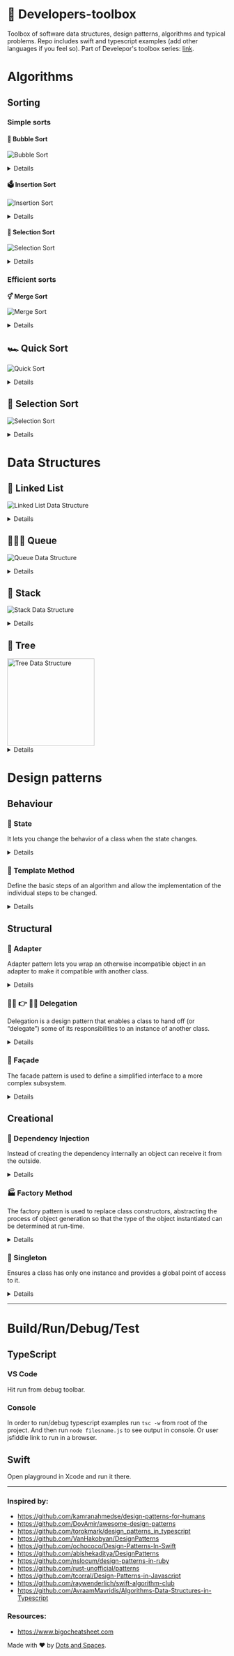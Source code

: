 # 🧰 Developers-toolbox
Toolbox of software data structures, design patterns, algorithms and typical problems. Repo includes swift and typescript examples (add other languages if you feel so). Part of Develepor's toolbox series: [link](https://medium.com/dots-and-spaces).

# Algorithms

## Sorting

### Simple sorts

#### 🛁 Bubble Sort

![Bubble Sort](https://upload.wikimedia.org/wikipedia/commons/c/c8/Bubble-sort-example-300px.gif "Bubble Sort")

<details>

[Wikipedia says](https://en.wikipedia.org/wiki/Bubble_sort):
> Bubble sort, sometimes referred to as sinking sort, is a simple sorting algorithm that repeatedly steps through the list, compares adjacent elements and swaps them if they are in the wrong order. The pass through the list is repeated until the list is sorted. The algorithm, which is a comparison sort, is named for the way smaller or larger elements "bubble" to the top of the list. Although the algorithm is simple, it is too slow and impractical for most problems even when compared to insertion sort. Bubble sort can be practical if the input is in mostly sorted order with some out-of-order elements nearly in position.

| Algorithm     | Time Complexity |         |           | Space Complexity |
| ------------- |----------------:| -------:|----------:|-----------------:|
|               | Best            | Average | Worst     | Worst            |
| Bubble Sort   | Θ(n)            | Θ(n^2)  | Θ(n^2)    | Θ(1        )     |

### Swift

**Example:**
```swift
func bubbleSort(numbers: [Int]) -> [Int] {
    var sortedNumbers = numbers

    for i in 0..<sortedNumbers.count {
        for j in 1..<sortedNumbers.count-i {
            if sortedNumbers[j - 1] > sortedNumbers[j] {
                sortedNumbers.swapAt(j - 1, j)
            }
        }
    }

    return sortedNumbers
}

let numbers = [5, 15, 14, 1, 26, 0, 99]
print(bubbleSort(numbers: numbers))
```

#### Output:
```
[0, 1, 5, 14, 15, 26, 99]
```

### TypeScript
**Example:**
[jsfiddle link](https://jsfiddle.net/5nfo4ugt/)

```typescript
function bubbleSort(numbers: number[]): number[] {
    let sortedNumbers = numbers;

    for (let i = 0; i < sortedNumbers.length; i++) {
        for (let j = 1; j < sortedNumbers.length; j++) {
            if (sortedNumbers[j - 1] > sortedNumbers[j]) {
                const temp = sortedNumbers[j - 1];
                sortedNumbers[j - 1] = sortedNumbers[j];
                sortedNumbers[j] = temp;
            }
        }
    }

    return sortedNumbers;
}

const numbers = [5, 15, 14, 1, 26, 0, 99]
console.log(bubbleSort(numbers));
```

#### Output:
```
[ 0, 1, 5, 14, 15, 26, 99 ]
```

</details>

#### 🗳️ Insertion Sort

![Insertion Sort](https://upload.wikimedia.org/wikipedia/commons/0/0f/Insertion-sort-example-300px.gif "Insertion Sort")

<details>

[Wikipedia says](https://en.wikipedia.org/wiki/Insertion_sort):
> Insertion sort is a simple sorting algorithm that is relatively efficient for small lists and mostly sorted lists, and is often used as part of more sophisticated algorithms. It works by taking elements from the list one by one and inserting them in their correct position into a new sorted list similar to how we put money in out wallet. In arrays, the new list and the remaining elements can share the array's space, but insertion is expensive, requiring shifting all following elements over by one. Shellsort (see below) is a variant of insertion sort that is more efficient for larger lists.

| Algorithm      | Time Complexity |          |           | Space Complexity |
| -------------- |----------------:| --------:|----------:|-----------------:|
|                | Best            | Average  | Worst     | Worst            |
| Insertion Sort | Ω(n)            | Θ(n^2)   | Θ(n^2)    | Θ(1        )     |

### Swift

**Example:**
```swift
func insertionSort(numbers: [Int]) -> [Int] {
    var sortedNumbers = numbers

    for i in 0..<sortedNumbers.count {
        let val = sortedNumbers[i]

        for j in 0..<i {
            if sortedNumbers[j] > sortedNumbers[i] {
                sortedNumbers.remove(at: i)
                sortedNumbers.insert(val, at: j)
            }
        }
    }

    return sortedNumbers
}

let numbers = [5, 15, 14, 1, 26, 0, 99]

print(insertionSort(numbers: numbers))
```

#### Output:
```
[0, 1, 5, 14, 15, 26, 99]
```

### TypeScript
**Example:**
[jsfiddle link](https://jsfiddle.net/1gj3bd87/)

```typescript
function insertionSort(numbers: number[]): number[] {
    let sortedNumbers = numbers;

    for (let i = 1; i < sortedNumbers.length; i++) {
        let value = sortedNumbers[i];
        let position = i;

        while(position > 0 && sortedNumbers[position - 1] > value) {
            numbers[position] = numbers[position - 1];
            position -= 1;
        }

        numbers[position] = value;
    }

    return sortedNumbers;
}

const unsortedArray = [5, 15, 14, 1, 26, 0, 99];
console.log(insertionSort(unsortedArray));
```

#### Output:
```
[ 0, 1, 5, 14, 15, 26, 99 ]
```

</details>

#### 🔘 Selection Sort

![Selection Sort](https://upload.wikimedia.org/wikipedia/commons/9/94/Selection-Sort-Animation.gif "Selection Sort")

<details>

[Wikipedia says](https://en.wikipedia.org/wiki/Selection_sort):
> Selection sort is an in-place comparison sort. It has O(n2) complexity, making it inefficient on large lists, and generally performs worse than the similar insertion sort. Selection sort is noted for its simplicity, and also has performance advantages over more complicated algorithms in certain situations.

> The algorithm finds the minimum value, swaps it with the value in the first position, and repeats these steps for the remainder of the list. It does no more than n swaps, and thus is useful where swapping is very expensive.

| Algorithm      | Time Complexity |         |           | Space Complexity |
| -------------- |----------------:| -------:|----------:|-----------------:|
|                | Best            | Average | Worst     | Worst            |
| Selection sort | Ω(n^2)          | Θ(n^2)  | Θ(n^2)    | Θ(1        )     |

### Swift

**Example:**
```swift
func selectionSort(numbers: [Int]) -> [Int] {
    var sortedNumbers = numbers

    for i in 0..<sortedNumbers.count-1 {
        var minIndex = i
        for j in i..<sortedNumbers.count {
            if sortedNumbers[j] < sortedNumbers[minIndex] {
                minIndex = j
            }
        }

        let temp = sortedNumbers[minIndex]
        sortedNumbers[minIndex] = sortedNumbers[i]
        sortedNumbers[i] = temp
    }

    return sortedNumbers
}

let numbers = [5, 15, 14, 1, 26, 0, 99]

print(selectionSort(numbers: numbers))
```

#### Output:
```
[0, 1, 5, 14, 15, 26, 99]
```

### TypeScript
**Example:**
[jsfiddle link](https://jsfiddle.net/oe2cm1fn/)

```typescript
function selectionSort(numbers: number[]): number[] {
    let sortedNumbers = numbers;

    for (let i = 0; i < sortedNumbers.length - 1; i++) {
        let minValueIndex = i;

        for (let j = i + 1; j < sortedNumbers.length; j++) {
            if (sortedNumbers[j] < sortedNumbers[minValueIndex]) {
                minValueIndex = j;
            }
        }
            const temp = sortedNumbers[minValueIndex];
            sortedNumbers[minValueIndex] = sortedNumbers[i];
            sortedNumbers[i] = temp;
    }

    return sortedNumbers;
}

const unsortedArray = [5, 15, 14, 1, 26, 0, 99];
console.log(selectionSort(unsortedArray));
```

#### Output:
```
[ 0, 1, 5, 14, 15, 26, 99 ]
```

</details>

### Efficient sorts

#### ⚥ Merge Sort

![Merge Sort](https://upload.wikimedia.org/wikipedia/commons/c/cc/Merge-sort-example-300px.gif "Merge Sort")

<details>

Conceptually, a merge sort works as follows:

- Divide the unsorted list into n sublists, each containing one element (a list of one element is considered sorted).
- Repeatedly merge sublists to produce new sorted sublists until there is only one sublist remaining. This will be the sorted list.

[Wikipedia says](https://en.wikipedia.org/wiki/Merge_sort):
> Merge sort takes advantage of the ease of merging already sorted lists into a new sorted list. It starts by comparing every two elements (i.e., 1 with 2, then 3 with 4...) and swapping them if the first should come after the second. It then merges each of the resulting lists of two into lists of four, then merges those lists of four, and so on; until at last two lists are merged into the final sorted list. Of the algorithms described here, this is the first that scales well to very large lists, because its worst-case running time is O(n log n). It is also easily applied to lists, not only arrays, as it only requires sequential access, not random access. However, it has additional O(n) space complexity, and involves a large number of copies in simple implementations.

| Algorithm    | Time Complexity |              |             | Space Complexity |
| ------------ |----------------:| ------------:|------------:|-----------------:|
|              | Best            | Average      | Worst       | Worst            |
| Merge Sort   | Θ(n log(n))      | Θ(n log(n)) | O(n log(n)) | O(n)             |

### Swift

**Example:**
```swift
func mergeSort(numbers: [Int]) -> [Int] {
    // If only one element - already sorted.
    if numbers.count == 1 {
        return numbers
    }

    // First, divide the list into equal-sized sublists
    // consisting of the first half and second half of the list.
    let iMiddle = numbers.count/2
    let left = mergeSort(numbers: Array(numbers[0..<iMiddle]))
    let right = mergeSort(numbers: Array(numbers[iMiddle..<numbers.count]))

    // Recursively sort both sublists.
    return compareAndMerge(left: left, right: right)
}

func compareAndMerge(left: [Int], right:[Int]) -> [Int] {
    var leftIndex = 0
    var rightIndex = 0
    var ordered: [Int] = []

    while leftIndex < left.count && rightIndex < right.count {
        if left[leftIndex] < right[rightIndex] {
            ordered.append(left[leftIndex])
            leftIndex += 1
        } else {
            ordered.append(right[rightIndex])
            rightIndex += 1
        }
    }

    // Going through leftovers
    ordered += Array(left[leftIndex..<left.count])
    ordered += Array(right[rightIndex..<right.count])

    return ordered
}

var numbers = [5, 15, 14, 1, 26, 0, 99]

print(mergeSort(numbers: numbers))
```

#### Output:
```
[0, 1, 5, 14, 15, 26, 99]
```

### TypeScript
**Example:**
[jsfiddle link](https://jsfiddle.net/2mvhpubk/)

```typescript
function mergeSort(numbers: number[]): number[] {

    // If only one element - already sorted.
    if (numbers.length === 1) {
        return numbers;
    }

    // First, divide the list into equal-sized sublists
    // consisting of the first half and second half of the list.
    const iMiddle = Math.floor(numbers.length/2);

    const leftArray = [];
    numbers.forEach((el, index) => {
        if (0 <= index && index < iMiddle) {
            leftArray.push(el);
        }
    });

    const rightArray = [];
    numbers.forEach((el, index) => {
        if (iMiddle <= index && index <= numbers.length) {
            rightArray.push(el);
        }
    });

    const left = mergeSort(leftArray);
    const right = mergeSort(rightArray);

    // Recursively sort both sublists.
    return compareAndMerge(left, right);
}

function compareAndMerge(left: number[], right: number[]): number[] {
    let ordered = [];
    let leftIndex = 0;
    let rightIndex = 0;

    while (leftIndex < left.length && rightIndex < right.length) {
        if (left[leftIndex] < right[rightIndex]) {
            ordered.push(left[leftIndex]);
            leftIndex++;
        } else {
            ordered.push(right[rightIndex]);
            rightIndex++;
        }
    }

    // Going through leftovers
    left.forEach((el, index) => {
        if (leftIndex <= index && index <= left.length) {
            ordered.push(el);
        }
    });

    right.forEach((el, index) => {
        if (rightIndex <= index && index <= right.length) {
            ordered.push(el);
        }
    });

    return ordered;
}

const unsortedArrayOfNumbers = [5, 15, 14, 1, 26, 0, 99];
console.log(mergeSort(unsortedArrayOfNumbers));
```

#### Output:
```
[ 0, 1, 5, 14, 15, 26, 99 ]
```

</details>

## 🏎️ Quick Sort

![Quick Sort](https://upload.wikimedia.org/wikipedia/commons/6/6a/Sorting_quicksort_anim.gif "Quick Sort")

<details>

[Wikipedia says](https://en.wikipedia.org/wiki/Quicksort):
> Quicksort is a divide and conquer algorithm which relies on a partition operation: to partition an array, an element called a pivot is selected. All elements smaller than the pivot are moved before it and all greater elements are moved after it. This can be done efficiently in linear time and in-place. The lesser and greater sublists are then recursively sorted. This yields average time complexity of O(n log n), with low overhead, and thus this is a popular algorithm. Efficient implementations of quicksort (with in-place partitioning) are typically unstable sorts and somewhat complex, but are among the fastest sorting algorithms in practice.
> The important caveat about quicksort is that its worst-case performance is O(n2); while this is rare, in naive implementations (choosing the first or last element as pivot) this occurs for sorted data, which is a common case. The most complex issue in quicksort is thus choosing a good pivot element, as consistently poor choices of pivots can result in drastically slower O(n2) performance, but good choice of pivots yields O(n log n) performance, which is asymptotically optimal. For example, if at each step the median is chosen as the pivot then the algorithm works in O(n log n). Finding the median, such as by the median of medians selection algorithm is however an O(n) operation on unsorted lists and therefore exacts significant overhead with sorting. In practice choosing a random pivot almost certainly yields O(n log n) performance.

| Algorithm    | Time Complexity |              |             | Space Complexity |
| ------------ |----------------:| ------------:|------------:|-----------------:|
|              | Best            | Average      | Worst       | Worst            |
| Quick Sort   | Θ(n log(n))      | Θ(n log(n)) | O(n^2)      | O(log(n))        |

There few different parititioning schemes, code below uses Lomuto partition scheme; for Hoare's partitioning scheme, Dutch national flag partitioning take a look [here](https://github.com/raywenderlich/swift-algorithm-club/tree/master/Quicksort).

### Swift

**Example:**
```swift
func quickSortLomuto(_ numbers: inout [Int], left: Int, right: Int) -> [Int] {
    // Recursive, in-place version that uses Lomuto's scheme.
    if left < right {
        let p = lomutoPartion(&numbers, left: left, right: right)

        quickSortLomuto(&numbers, left: left, right: p - 1)
        quickSortLomuto(&numbers, left: p + 1, right: right)
    }

    return numbers
}

func lomutoPartion(_ numbers: inout [Int], left: Int, right: Int) -> Int {

    // We use the biggest item as the pivot.
    let pivotValue = numbers[right]

    // And begin from the smallest left value.
    var storeIndex = left

    // Partitioning array into four regions:
    //   [low..i] where values are <= than pivot
    //   [i+1..j-1] where values are > than pivot
    //   [j..high-1] values that we haven't looked at yet
    //   [high] is the pivot.
    for i in left..<right {
        if numbers[i] < pivotValue {
            (numbers[i], numbers[storeIndex]) = (numbers[storeIndex], numbers[i])
            storeIndex += 1
        }
    }
    (numbers[storeIndex], numbers[right]) = (numbers[right], numbers[storeIndex])
    return storeIndex
}

var numbers = [5, 15, 14, 1, 26, 0, 99]
print(quickSortLomuto(&numbers, left: 0, right: numbers.count-1))
```

#### Output:
```
[0, 1, 5, 14, 15, 26, 99]
```

### TypeScript
**Example:**
[jsfiddle link](https://jsfiddle.net/qwd9smek/)

```typescript
function quickSortLomuto(numbers: number[], left: number, right: number): number[] {

    // Recursive, in-place version that uses Lomuto's scheme.
    if (left < right) {
        let p = lomutoParition(numbers, left, right);

        quickSortLomuto(numbers, left, p - 1);
        quickSortLomuto(numbers, p + 1, right);
    }

    return numbers;
}

function lomutoParition(numbers: number[], left: number, right: number): number {

    // We use the biggest item as the pivot.
    const pivotValue = numbers[right];

    // And begin from the smallest left value.
    let storeIndex = left;

    // Partitioning array into four regions:
    //   [low..i] where values are <= than pivot
    //   [i+1..j-1] where values are > than pivot
    //   [j..high-1] values that we haven't looked at yet
    //   [high] is the pivot.
    for (let i = left; i < right; i++) {
        if (numbers[i] < pivotValue) {
            [numbers[i], numbers[storeIndex]] = [numbers[storeIndex], numbers[i]];
            storeIndex++;
        }
    }

    [numbers[storeIndex], numbers[right]] = [numbers[right], numbers[storeIndex]];

    return storeIndex;
}

const arrayToSort = [5, 15, 14, 1, 26, 0, 99];
console.log(quickSortLomuto(arrayToSort, 0, arrayToSort.length - 1));
```

#### Output:
```
[ 0, 1, 5, 14, 15, 26, 99 ]
```

</details>

## 🔘 Selection Sort

![Selection Sort](https://upload.wikimedia.org/wikipedia/commons/9/94/Selection-Sort-Animation.gif "Selection Sort")

<details>

[Wikipedia says](https://en.wikipedia.org/wiki/Selection_sort):
> Selection sort is an in-place comparison sort. It has O(n2) complexity, making it inefficient on large lists, and generally performs worse than the similar insertion sort. Selection sort is noted for its simplicity, and also has performance advantages over more complicated algorithms in certain situations.

> The algorithm finds the minimum value, swaps it with the value in the first position, and repeats these steps for the remainder of the list. It does no more than n swaps, and thus is useful where swapping is very expensive.

| Algorithm      | Time Complexity |         |           | Space Complexity |
| -------------- |----------------:| -------:|----------:|-----------------:|
|                | Best            | Average | Worst     | Worst            |
| Selection sort | Ω(n^2)          | Θ(n^2)  | Θ(n^2)    | Θ(1        )     |

### Swift

**Example:**
```swift
func selectionSort(numbers: [Int]) -> [Int] {
    var sortedNumbers = numbers

    for i in 0..<sortedNumbers.count-1 {
        var minIndex = i
        for j in i..<sortedNumbers.count {
            if sortedNumbers[j] < sortedNumbers[minIndex] {
                minIndex = j
            }
        }

        let temp = sortedNumbers[minIndex]
        sortedNumbers[minIndex] = sortedNumbers[i]
        sortedNumbers[i] = temp
    }

    return sortedNumbers
}

let numbers = [5, 15, 14, 1, 26, 0, 99]

print(selectionSort(numbers: numbers))
```

#### Output:
```
[0, 1, 5, 14, 15, 26, 99]
```

### TypeScript
**Example:**
[jsfiddle link](https://jsfiddle.net/oe2cm1fn/)

```typescript
function selectionSort(numbers: number[]): number[] {
    let sortedNumbers = numbers;

    for (let i = 0; i < sortedNumbers.length - 1; i++) {
        let minValueIndex = i;

        for (let j = i + 1; j < sortedNumbers.length; j++) {
            if (sortedNumbers[j] < sortedNumbers[minValueIndex]) {
                minValueIndex = j;
            }
        }
            const temp = sortedNumbers[minValueIndex];
            sortedNumbers[minValueIndex] = sortedNumbers[i];
            sortedNumbers[i] = temp;
    }

    return sortedNumbers;
}

const unsortedArray = [5, 15, 14, 1, 26, 0, 99];
console.log(selectionSort(unsortedArray));
```

#### Output:
```
[ 0, 1, 5, 14, 15, 26, 99 ]
```

</details>


# Data Structures

## 🔗 Linked List

![Linked List Data Structure](https://upload.wikimedia.org/wikipedia/commons/thumb/6/6d/Singly-linked-list.svg/408px-Singly-linked-list.svg.png "Linked List Data Structure")

<details>

[Wikipedia says](https://en.wikipedia.org/wiki/Linked_list):
> In computer science, a Linked list is a linear collection of data elements, whose order is not given by their physical placement in memory. Instead, each element points to the next. It is a data structure consisting of a collection of nodes which together represent a sequence. In its most basic form, each node contains: data, and a reference (in other words, a link) to the next node in the sequence. This structure allows for efficient insertion or removal of elements from any position in the sequence during iteration

| Data Structure     | Time Complexity |        |           |          |        |         |           |          | Space Complexity |
| ------------------ |----------------:| ------:|----------:|---------:|-------:|--------:|----------:|---------:|-----------------:|
|                    | Average         |        |           |          | Worst  |         |           |          | Worst            |
|                    | Access          | Search | Insertion | Deletion | Access | Search  | Insertion | Deletion |                  |
| Singly-Linked List | Θ(n)            | Θ(n)   | Θ(1)      | Θ(1)     | O(n)   | O(n)    | O(1)      | O(1)     | O(n)             |
| Doubly-Linked List | Θ(n)            | Θ(n)   | Θ(1)      | Θ(1)     | O(n)   | O(n)    | O(1)      | O(1)     | O(n)             |

### Real world example
> Consider the history section of web browsers, where it creates a linked list of web-pages visited, so that when you check history (traversal of a list) or press back button, the previous node's data is fetched.

> Another real life example could a be queue/line of persons standing for food in mess, insertion is done at one end and deletion at other. And these operations happen frequent. dynamic queues / stacks are efficiently implemented using linked lists.

### Swift

**Example:**
```swift
class Node {
    var value: Int?
    var next: Node?
}

class LinkedList {
    var head: Node?

    func insert(value: Int) {
        print("Inserting: \(value)")

        if var iteratingHead = self.head {
            while(iteratingHead.next != nil) {
                iteratingHead = iteratingHead.next!
            }

            iteratingHead.next = Node()
            iteratingHead.next?.value = value
        }
        else {
            self.head = Node()
            self.head?.value = value
        }
    }

    func remove(value: Int) {
        print("Removing: \(value)")

        if var iteratingHead = self.head {
            var lastNode = self.head!
            while(iteratingHead.value != value && iteratingHead.next != nil) {
                lastNode = iteratingHead
                iteratingHead = iteratingHead.next!
            }

            if iteratingHead.value == value {
                if iteratingHead.next != nil {
                    lastNode.value = nil
                    lastNode.next = iteratingHead.next
                }
                else {
                    lastNode.next = nil
                }
            }
        }
        else {
            print("It looks like list is not initilezed yet.")
        }
    }

    func printAll() {
        print("Printing values:")

        if var iteratingHead = head {
            while(iteratingHead.next != nil) {
                print(iteratingHead.value ?? 0)

                iteratingHead = iteratingHead.next!
            }

            print(iteratingHead.value ?? 0)
        } else {
            print("List is empty.")
        }

        print("---")
    }
}

var list = LinkedList()
list.printAll()

list.insert(value: 22)
list.insert(value: 33)
list.insert(value: 44)
list.insert(value: 55)
list.insert(value: 66)

list.printAll()

list.remove(value: 33)
list.remove(value: 66)

list.printAll()

list.remove(value: 22)
list.remove(value: 44)
list.remove(value: 55)
list.remove(value: 66)

list.printAll()

```

#### Output:
```
Printing values:
List is empty.
---
Inserting: 22
Inserting: 33
Inserting: 44
Inserting: 55
Inserting: 66
Printing values:
22
33
44
55
66
---
Removing: 33
Removing: 66
Printing values:
44
55
66
---
Removing: 22
Removing: 44
Removing: 55
Removing: 66
Printing values:
---
```

### TypeScript
**Example:**
[jsfiddle link](https://jsfiddle.net/Lvxj67hz/)

```typescript
class LinkedListNode {
    public value: number;
    public next: LinkedListNode;
}

class LinkedList {
    public head: LinkedListNode;

    public insert(value: number): void {
        console.log(`Inserting: ${value}`);

        let iteratingHead = this.head;

        if (iteratingHead != null) {
            while (iteratingHead.next != null) {
                iteratingHead = iteratingHead.next;
            }

            iteratingHead.next = new LinkedListNode();
            iteratingHead.next.value = value;
        } else {
            this.head = new LinkedListNode();
            this.head.value = value;
        }
    }

    public remove(value: number): void {
        console.log(`Removing: ${value}`);

        let iteratingHead = this.head;

        if (iteratingHead != null) {
            let lastNode = iteratingHead;

            while (iteratingHead.next != null && iteratingHead.next.value === value) {
                lastNode = iteratingHead;
                iteratingHead = iteratingHead.next;
            }

            if (iteratingHead.value === value) {
                if (iteratingHead.next != null) {
                    lastNode.value = null;
                    lastNode.next = iteratingHead.next;
                } else {
                    lastNode.next = null;
                }
            }
        } else {
            console.log("It looks like list is not initilezed yet.");
        }
    }

    public printAll(): void {
        console.log("Printing values:");

        let iteratingHead = this.head;

        if (iteratingHead != null) {
            while (iteratingHead.next != null) {
                if (iteratingHead.value != null) {
                    console.log(iteratingHead.value);
                }

                iteratingHead = iteratingHead.next;
            }

            if (iteratingHead.value != null) {
                console.log(iteratingHead.value);
            }
        } else {
            console.log("List is empty.");
        }

        console.log("---");
    }
}

const list = new LinkedList();
list.printAll();

list.insert(22);
list.insert(33);
list.insert(44);
list.insert(55);
list.insert(66);

list.printAll();

list.remove(33);
list.remove(66);

list.printAll();

list.remove(22);
list.remove(44);
list.remove(55);
list.remove(66);

list.printAll();
```

#### Output:
```
Printing values:
List is empty.
---
Inserting: 22
Inserting: 33
Inserting: 44
Inserting: 55
Inserting: 66
Printing values:
22
33
44
55
66
---
Removing: 33
Removing: 66
Printing values:
44
55
66
---
Removing: 22
Removing: 44
Removing: 55
Removing: 66
Printing values:
---
```

</details>

## 🐜🐜🐜 Queue

![Queue Data Structure](https://upload.wikimedia.org/wikipedia/commons/thumb/5/52/Data_Queue.svg/300px-Data_Queue.svg.png "Queue Data Structure")

<details>

[Wikipedia says](https://en.wikipedia.org/wiki/Queue_(abstract_data_type)):
> In computer science, a queue is a collection in which the entities in the collection are kept in order and the principal (or only) operations on the collection are the addition of entities to the rear terminal position, known as enqueue, and removal of entities from the front terminal position, known as dequeue. This makes the queue a First-In-First-Out (FIFO) data structure. In a FIFO data structure, the first element added to the queue will be the first one to be removed. This is equivalent to the requirement that once a new element is added, all elements that were added before have to be removed before the new element can be removed. Often a peek or front operation is also entered, returning the value of the front element without dequeuing it. A queue is an example of a linear data structure, or more abstractly a sequential collection.

| Data Structure     | Time Complexity |        |           |          |        |         |           |          | Space Complexity |
| ------------------ |----------------:| ------:|----------:|---------:|-------:|--------:|----------:|---------:|-----------------:|
|                    | Average         |        |           |          | Worst  |         |           |          | Worst            |
|                    | Access          | Search | Insertion | Deletion | Access | Search  | Insertion | Deletion |                  |
| Queue                | Θ(n)          | Θ(n)   | Θ(1)      | Θ(1)     | O(n)   | O(n)    | O(1)      | O(1)     | O(n)             |

### Real world example
> Ticket counter line where people who come first will get his ticket first.

> Key press sequence in keyboard.

### Swift

**Example:**
```swift
import Foundation

class QNode {
    var value: Int?
    var next: QNode?
}

class Queue {
    var head: QNode?
    var tail: QNode?

    func enqueue(value: Int) {
        print("Enqueing: \(value)")

        let node = QNode()
        node.value = value

        if tail == nil && head == nil {
            head = node
            tail = node
        } else {
            tail?.next = node
            tail = node
        }

//        OR
//        if tail == nil {
//            tail = node
//
//            if head == nil {
//                head = tail
//            }
//        }
//        else {
//            tail?.next = node
//            tail = node
//        }
    }

    func dequeue() -> Int? {
        print("Dequeing")

        if let iteratingHead = head {
            head = iteratingHead.next

            if iteratingHead.next == nil {
                tail = nil
            }

            return iteratingHead.value
        }
        else {
            print("It looks like queue is not initilezed yet.")
            return nil
        }
    }

    func printAll() {
        print("Printing values:")

        if var iteratingHead = self.head {
            while iteratingHead.next != nil {
                print(iteratingHead.value ?? 0)
                iteratingHead = iteratingHead.next!
            }
            print(iteratingHead.value ?? 0)
        } else {
            print("Queue is empty.")
        }

        print("---")
    }
}

let q = Queue()
q.enqueue(value: 11)
q.enqueue(value: 22)
q.enqueue(value: 33)
q.enqueue(value: 44)
q.enqueue(value: 55)

q.printAll()

q.dequeue()
q.dequeue()

q.printAll()

q.dequeue()
q.dequeue()
q.dequeue()
q.dequeue()

q.printAll()
```

#### Output:
```
Enqueing: 11
Enqueing: 22
Enqueing: 33
Enqueing: 44
Enqueing: 55
Printing values:
11
22
33
44
55
---
Dequeing
Dequeing
Printing values:
33
44
55
---
Dequeing
Dequeing
Dequeing
Dequeing
It looks like queue is not initilezed yet.
Printing values:
Queue is empty.
---
```

### TypeScript
**Example:**
[jsfiddle link](https://jsfiddle.net/2u6xk3hz/)

```typescript
class QNode {
    public value: number;
    public next: QNode;
}

class Queue {
    public head: QNode;
    public tail: QNode;

    public enqueue(value: number): void {
        console.log(`Enqueing: ${value}`)

        const node = new QNode();
        node.value = value;

        if (this.tail == null && this.head == null) {
            this.head = node;
            this.tail = node;
        } else {
            this.tail.next = node;
            this.tail = node;
        }
    }

    public dequeue(): number {
        console.log("Dequeing");

        let iteratingHead = this.head;

        if (iteratingHead != null) {
            this.head = iteratingHead.next;

            if (iteratingHead.next == null) {
                this.tail = null;
            }

            return iteratingHead.value;
        } else {
            console.log("It looks like queue is not initilezed yet.");
            return 0;
        }
    }

    public printAll(): void {
        console.log("Printing values:");

        let iteratingHead = this.head;

        if (iteratingHead != null) {
            while (iteratingHead.next != null) {
                if (iteratingHead.value != null) {
                    console.log(iteratingHead.value);
                }

                iteratingHead = iteratingHead.next;
            }

            if (iteratingHead.value != null) {
                console.log(iteratingHead.value);
            }
        } else {
            console.log("Queue is empty.");
        }

        console.log("---");
    }
}

let q = new Queue();
q.enqueue(11);
q.enqueue(22);
q.enqueue(33);
q.enqueue(44);
q.enqueue(55);

q.printAll();

q.dequeue();
q.dequeue();

q.printAll();

q.dequeue();
q.dequeue();
q.dequeue();
q.dequeue();

q.printAll();
```

#### Output:
```
Enqueing: 11
Enqueing: 22
Enqueing: 33
Enqueing: 44
Enqueing: 55
Printing values:
11
22
33
44
55
---
Dequeing
Dequeing
Printing values:
33
44
55
---
Dequeing
Dequeing
Dequeing
Dequeing
It looks like queue is not initilezed yet.
Printing values:
Queue is empty.
---
```

</details>

## 🥞 Stack

![Stack Data Structure](https://upload.wikimedia.org/wikipedia/commons/thumb/b/b4/Lifo_stack.png/350px-Lifo_stack.png "Stack Data Structure")

<details>

[Wikipedia says](https://en.wikipedia.org/wiki/Stack_(abstract_data_type)):
> In computer science, a stack is an abstract data type that serves as a collection of elements, with two principal operations:
> - push, which adds an element to the collection, and
> - pop, which removes the most recently added element that was not yet removed.

> The order in which elements come off a stack gives rise to its alternative name, LIFO (last in, first out). Additionally, a peek operation may give access to the top without modifying the stack. The name "stack" for this type of structure comes from the analogy to a set of physical items stacked on top of each other, which makes it easy to take an item off the top of the stack, while getting to an item deeper in the stack may require taking off multiple other items first.

> Considered as a linear data structure, or more abstractly a sequential collection, the push and pop operations occur only at one end of the structure, referred to as the top of the stack. This makes it possible to implement a stack as a singly linked list and a pointer to the top element. A stack may be implemented to have a bounded capacity. If the stack is full and does not contain enough space to accept an entity to be pushed, the stack is then considered to be in an overflow state. The pop operation removes an item from the top of the stack.

| Data Structure     | Time Complexity |        |           |          |        |         |           |          | Space Complexity |
| ------------------ |----------------:| ------:|----------:|---------:|-------:|--------:|----------:|---------:|-----------------:|
|                    | Average         |        |           |          | Worst  |         |           |          | Worst            |
|                    | Access          | Search | Insertion | Deletion | Access | Search  | Insertion | Deletion |                  |
| Stack              | Θ(n)            | Θ(n)   | Θ(1)      | Θ(1)     | O(n)   | O(n)    | O(1)      | O(1)     | O(n)             |

### Swift

**Example:**
```swift
class Stack {
    var stackArray = [String]()

    func push(val: String) {
        self.stackArray.append(val)
    }

    func pop() -> String? {
        if self.stackArray.last != nil {
            return self.stackArray.removeLast()
        }
        else{
            return "Stack is empty."
        }
    }

    func printValues() {
        print(stackArray)
    }
}

let stack = Stack()
stack.push(val: "1")
stack.push(val: "2")
stack.push(val: "2")
stack.push(val: "2")
stack.push(val: "3")
stack.push(val: "2")
stack.push(val: "1")

stack.printValues()

print(stack.pop() as Any)
print(stack.pop() as Any)

stack.printValues()

print(stack.pop() as Any)
print(stack.pop() as Any)
print(stack.pop() as Any)
print(stack.pop() as Any)
print(stack.pop() as Any)
print(stack.pop() as Any)

```

#### Output:
```
["1", "2", "2", "2", "3", "2", "1"]
Optional("1")
Optional("2")
["1", "2", "2", "2", "3"]
Optional("3")
Optional("2")
Optional("2")
Optional("2")
Optional("1")
Optional("Stack is empty.")
```

### TypeScript
**Example:**
[jsfiddle link](https://jsfiddle.net/z40huejy/)

```typescript
class Stack {
    private stackArray: string[] = [];

    public push(val: string): void {
        this.stackArray.push(val);
    }

    public pop(): string {
        if (this.stackArray.length !== 0) {
            return this.stackArray.splice(this.stackArray.length-1, 1)[0];
        }
        else{
            return "Stack is empty";
        }
    }

    public printValues(): void {
        console.log(this.stackArray);
    }
}

let stack = new Stack();
stack.push("1");
stack.push("2");
stack.push("2");
stack.push("2");
stack.push("3");
stack.push("2");
stack.push("1");

stack.printValues();

console.log(stack.pop());
console.log(stack.pop());

stack.printValues();

console.log(stack.pop());
console.log(stack.pop());
console.log(stack.pop());
console.log(stack.pop());
console.log(stack.pop());
console.log(stack.pop());
```

#### Output:
```
[ '1', '2', '2', '2', '3', '2', '1' ]
1
2
[ '1', '2', '2', '2', '3' ]
3
2
2
2
1
Stack is empty
```

</details>

## 🌳 Tree

<img width="200" alt="Tree Data Structure" src="https://upload.wikimedia.org/wikipedia/commons/thumb/f/f7/Binary_tree.svg/1280px-Binary_tree.svg.png">

<details>

[Wikipedia says](https://en.wikipedia.org/wiki/Tree_(data_structure)):
> In computer science, a tree is a widely used abstract data type (ADT) - or data structure implementing this ADT - that simulates a hierarchical tree structure, with a root value and subtrees of children with a parent node, represented as a set of linked nodes.
> A tree data structure can be defined recursively as a collection of nodes (starting at a root node), where each node is a data structure consisting of a value, together with a list of references to nodes (the "children"), with the constraints that no reference is duplicated, and none points to the root.

### Swift

**Example:**
```swift
class TreeNode<T> {
    public var value: T
    public var parent: TreeNode?
    public var children = [TreeNode<T>]()

    init(value: T) {
        self.value = value
    }

    public func addChild(node: TreeNode<T>) {
        children.append(node)
        node.parent = self
    }

    public func printAll() {
        print(value)

        children.forEach { node in
            node.printAll()
        }
    }
}

let tree = TreeNode(value: "root")
let black = TreeNode(value: "black")
let red = TreeNode(value: "red")
let blue = TreeNode(value: "blue")
let yellow = TreeNode(value: "yellow")
let white = TreeNode(value: "white")
let pink = TreeNode(value: "pink")

tree.addChild(node: black)
tree.addChild(node: blue)
tree.addChild(node: pink)

black.addChild(node: red)
black.addChild(node: yellow)

red.addChild(node: white)

tree.printAll()
```

#### Output:
```
root
black
red
white
yellow
blue
pink
```

### TypeScript
**Example:**
[jsfiddle link](https://jsfiddle.net/vcb92gyd/)

```typescript
class TreeNode<T> {
    public value: T;
    public parent: TreeNode<T>;
    public children: TreeNode<T>[] = [];

    constructor(value: T) {
        this.value = value;
    }

    public addChild(node: TreeNode<T>): void {
        this.children.push(node);
        node.parent = this;
    }

    public printAll(): void {

        console.log(this.value);

        for(let i in this.children) {
            this.children[i].printAll();
        }
    }
}

const tree = new TreeNode("root");
const black = new TreeNode("black");
const red = new TreeNode("red");
const blue = new TreeNode("blue");
const yellow = new TreeNode("yellow");
const white = new TreeNode("white");
const pink = new TreeNode("pink");

tree.addChild(black);
tree.addChild(blue);
tree.addChild(pink);

black.addChild(red);
black.addChild(yellow);

red.addChild(white);

tree.printAll();
```

#### Output:
```
root
black
red
white
yellow
blue
pink
```

</details>

# Design patterns

## Behaviour

### 💢 State

It lets you change the behavior of a class when the state changes.

<details>

[Wikipedia says](https://en.wikipedia.org/wiki/State_pattern):
> The state pattern is a behavioral software design pattern that allows an object to alter its behavior when its internal state changes. This pattern is close to the concept of finite-state machines. The state pattern can be interpreted as a strategy pattern, which is able to switch a strategy through invocations of methods defined in the pattern's interface.

#### Real world example
> Imagine you are using some drawing application, you choose the paint brush to draw. Now the brush changes its behavior based on the selected color i.e. if you have chosen red color it will draw in red, if blue then it will be in blue etc.

#### Demo example
> Authorization system that depending on the state will have user as authorized or unauthorized.

##### Swift
```swift
final class Context {
    private var state: State = UnauthorizedState()

    var isAuthorized: Bool {
        get {
            return state.isAuthorized(context: self)
        }
    }

    var userId: String? {
        get {
            return state.userId(context: self)
        }
    }

    func changeStateToAuthorized(userId: String) {
        state = AuthorizedState(userId: userId)
    }

    func changeStateToUnauthorized() {
        state = UnauthorizedState()
    }

    func printAuthorizationStatus() {
        print("Is user authorized: \(userContext.isAuthorized). User id is: \(String(describing: userContext.userId)).")
    }
}

protocol State {
    func isAuthorized(context: Context) -> Bool
    func userId(context: Context) -> String?
}

class UnauthorizedState: State {
    func isAuthorized(context: Context) -> Bool {
        return false
    }

    func userId(context: Context) -> String? {
        return nil
    }
}

class AuthorizedState: State {
    let userId: String

    init(userId: String) {
        self.userId = userId
    }

    func isAuthorized(context: Context) -> Bool {
        return true
    }

    func userId(context: Context) -> String? {
        return userId
    }
}

let userContext = Context()
// initial state
userContext.printAuthorizationStatus()

// authorizing as admin
userContext.changeStateToAuthorized(userId: "admin")

// now logged in as "admin"
userContext.printAuthorizationStatus()

// unauthorizing
userContext.changeStateToUnauthorized()

// now logged out
userContext.printAuthorizationStatus()

```
##### Output:
```
Is user authorized: false. User id is: nil.
Is user authorized: true. User id is: Optional("admin").
Is user authorized: false. User id is: nil.
```

#### TypeScript
[jsfiddle link](https://jsfiddle.net/oksdv734/)
```typescript
class Context {
    private state: State = new UnauthorizedState();

    private _isAuthorized: boolean;

    get isAuthorized(): boolean {
        return this.state.isAuthorized(this);
    }

    private _userId: string;

    get userId(): string {
        return this.state.getUserId(this);
    }

    public changeStateToAuthorized(userId: string) {
        this.state = new AuthorizedState(userId);
    }

    public changeStateToUnauthorized() {
        this.state = new UnauthorizedState();
    }

    public printAuthorizationStatus() {
        console.log(`Is user authorized: ${this.isAuthorized}. User id is: ${this.userId}.`);
    }
}

interface State {
    isAuthorized(context: Context): boolean;
    getUserId(context: Context): string;
}

class UnauthorizedState implements State {
    public isAuthorized(context: Context): boolean {
        return false;
    }

    public getUserId(context: Context): string {
        return `nil`;
    }
}

class AuthorizedState implements State {
    private userId: string;

    constructor(userId: string) {
        this.userId = userId
    }

    public isAuthorized(context: Context): boolean {
        return true;
    }

    public getUserId(context: Context): string {
        return this.userId;
    }
}

let userContext = new Context();
// initial state
userContext.printAuthorizationStatus();

// authorizing as admin
userContext.changeStateToAuthorized("admin");

// now logged in as "admin"
userContext.printAuthorizationStatus();

// unauthorizing
userContext.changeStateToUnauthorized();

// now logged out
userContext.printAuthorizationStatus();
```
##### Output:
```
Is user authorized: false. User id is: nil.
Is user authorized: true. User id is: admin.
Is user authorized: false. User id is: nil.
```

</details>

### 📒 Template Method

Define the basic steps of an algorithm and allow the implementation of the individual steps to be changed.

<details>

[Wikipedia says](https://en.wikipedia.org/wiki/Template_method_pattern):
> The template method is a method in a superclass, usually an abstract superclass, and defines the skeleton of an operation in terms of a number of high-level steps. These steps are themselves implemented by additional helper methods in the same class as the template method. The helper methods may be either abstract methods, for which case subclasses are required to provide concrete implementations, or hook methods, which have empty bodies in the superclass. Subclasses can (but are not required to) customize the operation by overriding the hook methods. The intent of the template method is to define the overall structure of the operation, while allowing subclasses to refine, or redefine, certain steps.

#### Real world example
> Suppose we are getting some house built. The steps for building might look like: Prepare the base of house -> Build the walls ->  Add roof ->  Add other floors.

#### Demo example
> A flag drawing application: where skeleton class knows how abstractly to draw a 3 color flags, and subclasses know detailed line drawing implementation.

##### Swift
```swift
// Define a template method that contains a skeleton of some algorithm, composed of calls to (usually) primitive operations.
protocol TreeColorFlag {

    // The template method defines the skeleton of an algorithm.
    func draw()

    // These operations have to be implemented in subclasses.
    func drawFirstPart()
    func drawSecondPart()
    func drawThirdPart()
}

extension TreeColorFlag {

    func draw() {
        log(message: "Starting drawing")
        drawFirstPart();
        log(message: "First part is done.")
        drawSecondPart();
        log(message: "Second part is done.")
        drawThirdPart();
        log(message: "Third part is done.")
    }

    func log(message: String) {
        print(message)
    }

    func drawFirstPart() {
        fatalError("Subclass must implement drawFirstPart")
    }

    func drawSecondPart() {
        fatalError("Subclass must implement drawSecondPart")
    }

    func drawThirdPart() {
        fatalError("Subclass must implement drawThirdPart")
    }
}

// Concrete classes have to implement all needed operations of the base
// class. They can also override some operations with a default implementation.
class FrenchFlag: TreeColorFlag {
    func drawFirstPart() {
        print("FrenchFlag says: Implemented Operation1")
    }

    func drawSecondPart() {
        print("FrenchFlag says: Implemented drawSecondPart")
    }

    func drawThirdPart() {
        print("FrenchFlag says: Implemented drawThirdPart")
    }
}

class GermanFlag: TreeColorFlag {
    func drawFirstPart() {
        print("FrenchFlag says: Implemented Operation1")
    }

    func drawSecondPart() {
        print("FrenchFlag says: Implemented drawSecondPart")
    }

    func drawThirdPart() {
        print("FrenchFlag says: Implemented drawThirdPart")
    }
}

print("Drawing French 🇫🇷 flag")
FrenchFlag().draw()

print("Drawing German 🇩🇪 flag")
GermanFlag().draw()
```

##### Output:
```
Drawing French 🇫🇷 flag
Starting drawing
FrenchFlag says: Implemented Operation1
First part is done.
FrenchFlag says: Implemented drawSecondPart
Second part is done.
FrenchFlag says: Implemented drawThirdPart
Third part is done.
Drawing German 🇩🇪 flag
Starting drawing
FrenchFlag says: Implemented Operation1
First part is done.
FrenchFlag says: Implemented drawSecondPart
Second part is done.
FrenchFlag says: Implemented drawThirdPart
Third part is done.
```

#### TypeScript
[jsfiddle link](https://jsfiddle.net/vwz4ca3y/)
```typescript
// Define a template method that contains a skeleton of some algorithm, composed of calls to (usually) primitive operations.
class TreeColorFlag {

    // The template method defines the skeleton of an algorithm.
    draw(): void {
        this.log("Starting drawing");

        this.drawFirstPart();
        this.log("First part is done.");

        this.drawSecondPart();
        this.log("Second part is done.");

        this.drawThirdPart();
        this.log("Third part is done.");
    }

    log(message: String): void {
        console.log(message);
    }

    // These operations have to be implemented in subclasses.
    drawFirstPart(): void {
        throw new Error("Subclass must implement drawFirstPart");
    }

    drawSecondPart(): void {
        throw new Error("Subclass must implement drawSecondPart");
    }

    drawThirdPart(): void {
        throw new Error("Subclass must implement drawThirdPart");
    }
}

// Concrete classes have to implement all needed operations of the base
// class. They can also override some operations with a default implementation.
class FrenchFlag extends TreeColorFlag {
    drawFirstPart(): void {
        console.log("FrenchFlag says: Implemented Operation1")
    }

    drawSecondPart(): void {
        console.log("FrenchFlag says: Implemented drawSecondPart")
    }

    drawThirdPart(): void {
        console.log("FrenchFlag says: Implemented drawThirdPart")
    }
}

class GermanFlag extends TreeColorFlag {
    drawFirstPart(): void {
        console.log("FrenchFlag says: Implemented Operation1")
    }

    drawSecondPart(): void {
        console.log("FrenchFlag says: Implemented drawSecondPart")
    }

    drawThirdPart(): void {
        console.log("FrenchFlag says: Implemented drawThirdPart")
    }
}

console.log("Drawing French 🇫🇷 flag");
new FrenchFlag().draw();

console.log("Drawing German 🇩🇪 flag");
new GermanFlag().draw();
```
##### Output:
```
Drawing French 🇫🇷 flag
Starting drawing
FrenchFlag says: Implemented Operation1
First part is done.
FrenchFlag says: Implemented drawSecondPart
Second part is done.
FrenchFlag says: Implemented drawThirdPart
Third part is done.
Drawing German 🇩🇪 flag
Starting drawing
FrenchFlag says: Implemented Operation1
First part is done.
FrenchFlag says: Implemented drawSecondPart
Second part is done.
FrenchFlag says: Implemented drawThirdPart
Third part is done.
```

</details>

## Structural

### 🔌 Adapter
Adapter pattern lets you wrap an otherwise incompatible object in an adapter to make it compatible with another class.

<details>

[Wikipedia says](https://en.wikipedia.org/wiki/Adapter_pattern):
> In software engineering, the adapter pattern is a software design pattern that allows the interface of an existing class to be used as another interface. It is often used to make existing classes work with others without modifying their source code.

#### Real world example
> Consider that you have some pictures in your memory card and you need to transfer them to your computer. In order to transfer them you need some kind of adapter that is compatible with your computer ports so that you can attach memory card to your computer. In this case card reader is an adapter.

> Yet another example would be a translator translating words spoken by one person to another

#### Demo example
> Power adapter: a two pronged legged US plug can't be connected to an EU outlet, it needs to use a power adapter.

##### Swift
```swift
// Adaptee: SocketDenmark contains some useful behavior, but it is incompatible
// with the existing LaptopUS. The SocketDenmark needs some adaptation before the
// LaptopUS can use it.
// 🇩🇰 socket
class SocketDenmark {
    public func forbinde() { //connect in Danish
        print("Adapee: Forbundet.") // connected in Danish
    }
}

// Target: SocketUS defines the domain-specific implementation.
class SocketUS {
    func connect() {
        print("Target: Connected.")
    }
}

/// Adapter: makes SocketDenmark compatible with the SocketUS.
// 🇺🇸 plug to 🇩🇰 socket adapter.
class Adapter: SocketUS {
    private var SocketDenmark: SocketDenmark

    init(_ SocketDenmark: SocketDenmark) {
        self.SocketDenmark = SocketDenmark
    }

    override func connect() {
        print("Adapter: Connecting...")
        SocketDenmark.forbinde()
        print("Adapter: Connected.")
    }
}

// Client: uses Adapter.
// Laptop with 🇺🇸 plug
class LaptopUS {
    static func connectUSPlugToElectricity(socket: SocketUS) {
        print(socket.connect())
    }
}

LaptopUS.connectUSPlugToElectricity(socket: SocketUS())
LaptopUS.connectUSPlugToElectricity(socket: Adapter(SocketDenmark()))
```
##### Output:
```
Target: Connected.

Adapter: Connecting...
Adapee: Forbundet.
Adapter: Connected.
```

#### TypeScript
[jsfiddle link](https://jsfiddle.net/skrLme5w/)
```typescript
// Adaptee: SocketDenmark contains some useful behavior, but it is incompatible
// with the existing LaptopUS. The SocketDenmark needs some adaptation before the
// LaptopUS can use it.
// 🇩🇰 socket
class SocketDenmark {
    public forbinde(): void { //connect in Danish
        console.log("Adapee: Forbundet."); // connected in Danish
    }
}

// Target: SocketUS defines the domain-specific implementation.
class SocketUS {
    public connect(): void {
        console.log("Target: Connected.");
    }
}

/// Adapter: makes SocketDenmark compatible with the SocketUS.
// 🇺🇸 plug to 🇩🇰 socket adapter.
class Adapter extends SocketUS {
    private adaptee: SocketDenmark;

    constructor(adaptee: SocketDenmark) {
        super();

        this.adaptee = adaptee;
    }

    public connect(): void {
        console.log("Adapter: Connecting...");
        this.adaptee.forbinde();
        console.log("Adapter: Connected.");
    }
}

// Client: uses Adapter.
// Laptop with 🇺🇸 plug
class LaptopUS {
    static connectUSPlugToElectricity(socket: SocketUS): void {
        console.log(socket.connect());
    }
}

LaptopUS.connectUSPlugToElectricity(new SocketUS());
LaptopUS.connectUSPlugToElectricity(new Adapter(new SocketDenmark()));
```
##### Output:
```
Target: Connected.

Adapter: Connecting...
Adapee: Forbundet.
Adapter: Connected.
```

</details>

### 👩‍💼 👉 👷🔨 Delegation
Delegation is a design pattern that enables a class to hand off (or “delegate”) some of its responsibilities to an instance of another class.

<details>

[Wikipedia says](https://en.wikipedia.org/wiki/Delegation_pattern):
> In delegation, an object handles a request by delegating to a second object (the delegate). The delegate is a helper object, but with the original context. With language-level support for delegation, this is done implicitly by having self in the delegate refer to the original (sending) object, not the delegate (receiving object). In the delegate pattern, this is instead accomplished by explicitly passing the original object to the delegate, as an argument to a method. Note that "delegation" is often used loosely to refer to the distinct concept of forwarding, where the sending object simply uses the corresponding member on the receiving object, evaluated in the context of the receiving object, not the original object.

#### Demo example
> Cookie shop should sell cookies, where Bakery should bake cookies.

##### Swift
```swift
struct Cookie {
    var size = 5
    var hasChocolateChips = false
}

// Setup delegate protocol
protocol BakeryDelegate {
    func bakeCookies(cookie: Cookie)
}

// Implementation of the delegation
class Bakery: BakeryDelegate {
    func bakeCookies(cookie: Cookie) {
        print("Yay! A new cookie was baked, with size \(cookie.size).")
    }
}

class CookieShop {
    var delegate: BakeryDelegate

    init(delegate: BakeryDelegate) {
        self.delegate = delegate
    }

    func buy(cookies: Int) {
        var cookie = Cookie()
        cookie.size = cookies
        cookie.hasChocolateChips = true

        delegate.bakeCookies(cookie: cookie)
    }
}

let bakery = Bakery()
let shop = CookieShop(delegate: bakery)

shop.buy(cookies: 6)
```

##### Output:
```
Yay! A new cookie was baked, with size 6.
```

#### TypeScript
[jsfiddle link](https://jsfiddle.net/vs78pcx5/1/)
```typescript
class Cookie {
    public size = 5;
    public hasChocolateChips = false;
}

// Setup delegate interface
interface BakeryDelegate {
    bakeCookies(cookie: Cookie): void;
}

// Implementation of the delegation
class Bakery implements BakeryDelegate {
    bakeCookies(cookie: Cookie): void {
        console.log(`Yay! A new cookie was baked, with size ${cookie.size}.`);
    }
}

class CookieShop {
    constructor(private delegate: BakeryDelegate) {
    }

    buy(cookies: number): void {
        const cookie = new Cookie();
        cookie.size = cookies;
        cookie.hasChocolateChips = true;

        this.delegate.bakeCookies(cookie);
    }
}

const bakery = new Bakery();
const shop = new CookieShop(bakery);

shop.buy(6);
```

##### Output:
```
Yay! A new cookie was baked, with size 6.
```

</details>

### 🎁 Façade
The facade pattern is used to define a simplified interface to a more complex subsystem.

<details>

[Wikipedia says](https://en.wikipedia.org/wiki/Facade_pattern):
> Provide a unified interface to a set of interfaces in a subsystem. Facade defines a higher-level interface that makes the subsystem easier to use.

##### Swift
```swift
final class SystemA {
    public func veryBigMethod() {
        print("veryBigMethod of SystemA");
    }
}

final class SystemB {
    public func veryImportantMethod() {
        print("veryImportantMethod of SystemB");
    }
}

final class SystemC {
    public func veryDifficultMethod() {
        print("veryDifficultMethod of SystemC");
    }
}

class Facade {
    private let a = SystemA()
    private let b = SystemB()
    private let c = SystemC()

    public func runBigAndImportantStuff() {
        print("-- runBigAndImportantStuff started --")
        self.a.veryBigMethod()
        self.b.veryImportantMethod()
        print("-- runBigAndImportantStuff is done --")
    }

    public func  runBigAndDifficultStuff() {
        print("-- runBigAndDifficultStuff started --")
        self.a.veryBigMethod()
        self.c.veryDifficultMethod()
        print("-- runBigAndDifficultStuff is done --")
    }
}

let facade = Facade()
facade.runBigAndImportantStuff()
facade.runBigAndDifficultStuff()
```
##### Output:
```
-- runBigAndImportantStuff started --
veryBigMethod of SystemA
veryImportantMethod of SystemB
-- runBigAndImportantStuff is done --

-- runBigAndDifficultStuff started --
veryBigMethod of SystemA
veryDifficultMethod of SystemC
-- runBigAndDifficultStuff is done --

```

#### TypeScript
[jsfiddle link](https://jsfiddle.net/L06utyb8/)
```typescript
namespace FacadePattern {
    export class SystemA {
        public veryBigMethod(): void {
            console.log("veryBigMethod of SystemA");
        }
    }

    export class SystemB {
        public veryImportantMethod(): void {
            console.log("veryImportantMethod of SystemB");
        }
    }

    export class SystemC {
        public veryDifficultMethod(): void {
            console.log("veryDifficultMethod of SystemC");
        }
    }

    export class Facade {
        private a = new SystemA();
        private b = new SystemB();
        private c = new SystemC();

        public runBigAndImportantStuff(): void {
            console.log(`-- runBigAndImportantStuff started --`);
            this.a.veryBigMethod();
            this.b.veryImportantMethod();
            console.log(`-- runBigAndImportantStuff is done --`);
        }

        public runBigAndDifficultStuff(): void {
            console.log(`-- runBigAndDifficultStuff started --`);
            this.a.veryBigMethod();
            this.c.veryDifficultMethod();
            console.log(`-- runBigAndDifficultStuff is done --`);
        }
    }
}

const facade = new FacadePattern.Facade();
facade.runBigAndImportantStuff();
facade.runBigAndDifficultStuff();
```
##### Output:
```
-- runBigAndImportantStuff started --
veryBigMethod of SystemA
veryImportantMethod of SystemB
-- runBigAndImportantStuff is done --

-- runBigAndDifficultStuff started --
veryBigMethod of SystemA
veryDifficultMethod of SystemC
-- runBigAndDifficultStuff is done --
```

</details>

## Creational

### 💉 Dependency Injection

Instead of creating the dependency internally an object can receive it from the outside.

<details>

[Wikipedia says](https://en.wikipedia.org/wiki/Dependency_injection):
> In software engineering, dependency injection is a technique whereby one object supplies the dependencies of another object. A "dependency" is an object that can be used, for example as a service. Instead of a client specifying which service it will use, something tells the client what service to use. The "injection" refers to the passing of a dependency (a service) into the object (a client) that would use it. The service is made part of the client's state. Passing the service to the client, rather than allowing a client to build or find the service, is the fundamental requirement of the pattern.
> The intent behind dependency injection is to achieve Separation of Concerns of construction and use of objects. This can increase readability and code reuse.

#### Demo example
> Consider the case of of creation of a car with different engines.

#### Swift

**Example:**
```swift
protocol Propulsion {
    func move()
}

class Vehicle {
    private let engine: Propulsion

    init(engine: Propulsion) {
        self.engine = engine
    }

    func forward() {
        engine.move()
    }
}

class RaceCarEngine: Propulsion {
    func move() {
        print("Vrrrooooommm!!")
    }
}

class RocketEngine: Propulsion {
    func move() {
        print("3-2-1... LIFT OFF!!!")
    }
}

let raceCarEngine = RaceCarEngine()
let car = Vehicle(engine: raceCarEngine)
car.forward()

let rocketEngine = RocketEngine()
let car2 = Vehicle(engine: rocketEngine)
car2.forward()
```

##### Output:
```
Vrrrooooommm!!
3-2-1... LIFT OFF!!!
```

#### TypeScript
**Example:**
[jsfiddle link](https://jsfiddle.net/59vgLrtc/)

```typescript
interface Propulsion {
    move(): void;
}

class Vehicle {
    constructor(private engine: Propulsion) {
    }

    forward(): void {
        this.engine.move();
    }
}

class RaceCarEngine implements Propulsion {
    move(): void {
        console.log("Vrrrooooommm!!");
    }
}

class RocketEngine implements Propulsion {
    move(): void {
        console.log("3-2-1... LIFT OFF!!!");
    }
}

const raceCarEngine = new RaceCarEngine();
const car = new Vehicle(raceCarEngine);
car.forward();

const rocketEngine = new RocketEngine();
const car2 = new Vehicle(rocketEngine);
car2.forward();
```

##### Output:
```
Vrrrooooommm!!
3-2-1... LIFT OFF!!!
```

</details>

### 🏭 Factory Method
The factory pattern is used to replace class constructors, abstracting the process of object generation so that the type of the object instantiated can be determined at run-time.

<details>

[Wikipedia says](https://en.wikipedia.org/wiki/Factory_method_pattern):
> In class-based programming, the factory method pattern is a creational pattern that uses factory methods to deal with the problem of creating objects without having to specify the exact class of the object that will be created. This is done by creating objects by calling a factory method—either specified in an interface and implemented by child classes, or implemented in a base class and optionally overridden by derived classes—rather than by calling a constructor.

#### Demo example
> Consider the case of currency creation. Where we want to create a currency object depending on the country.

#### Swift

**Example:**
```swift
enum Country {
    case italy, spain, denmark, ukraine, usa
}

protocol Currency {
    func getFlag() -> String
    func getSymbol() -> String
}

// Defining currencies based on protocol
class Euro: Currency {
    func getFlag() -> String {
        return "🇪🇺"
    }

    func getSymbol() -> String {
        return "€"
    }
}

class Krona: Currency {
    func getFlag() -> String {
        return "🇩🇰"
    }

    func getSymbol() -> String {
        return "DKK"
    }
}

class Hryvnia: Currency {
    func getFlag() -> String {
        return "🇺🇦"
    }

    func getSymbol() -> String {
        return "₴"
    }
}

class Dollar: Currency {
    func getFlag() -> String {
        return "🇺🇸"
    }

    func getSymbol() -> String {
        return "$"
    }
}

// Defining factory itself
class CurrencyFactory {
    static func make(currencyFor country: Country) -> Currency {
        switch country {
        case .spain, .italy:
            return Euro()
        case .denmark:
            return Krona()
        case .ukraine:
            return Hryvnia()
        case .usa:
            return Dollar()
        }
    }
}

let currency1 = CurrencyFactory.make(currencyFor: .ukraine)
print("\(currency1.getFlag()) \(currency1.getSymbol())")

let currency2 = CurrencyFactory.make(currencyFor: .spain)
print("\(currency2.getFlag()) \(currency2.getSymbol())")
```
##### Output:
```
🇺🇦 ₴
🇪🇺 €
```

#### TypeScript
**Example:**
[jsfiddle link](https://jsfiddle.net/r69ubmvh/)

```typescript
enum Country {
    italy = 0,
    spain, denmark, ukraine, usa
}

interface Currency {
    getFlag(): String;
    getSymbol(): String;
}

// Defining currencies based on protocol
class Euro implements Currency {
    public getFlag(): String {
        return "🇪🇺"
    }

    public getSymbol(): String {
        return "€"
    }
}

class Krona implements Currency {
    getFlag(): String {
        return "🇩🇰"
    }

    public getSymbol(): String {
        return "DKK"
    }
}

class Hryvnia implements Currency {
    getFlag(): String {
        return "🇺🇦"
    }

    public getSymbol(): String {
        return "₴"
    }
}

class Dolar implements Currency {
    getFlag(): String {
        return "🇺🇸"
    }

    public getSymbol(): String {
        return "$"
    }
}

// Defining factory itself
class CurrencyFactory {
    public static make(currencyForCountry: Country): Currency {
        switch (currencyForCountry) {
            case Country.spain, Country.italy:
                return new Euro();
            case Country.denmark:
                return new Krona();
            case Country.ukraine:
                return new Hryvnia();
            case Country.usa:
                return new Dolar();
        }
    }
}

let currency1 = CurrencyFactory.make(Country.ukraine);
console.log(`${currency1.getFlag()} ${currency1.getSymbol()}`);

let currency2 = CurrencyFactory.make(Country.denmark);
console.log(`${currency2.getFlag()} ${currency2.getSymbol()}`);
```
##### Output:
```
🇺🇦 ₴
🇩🇰 DKK
```

</details>

### 🍾 Singleton
Ensures a class has only one instance and provides a global point of access to it.

<details>

[Wikipedia says](https://en.wikipedia.org/wiki/Singleton_pattern):
> In software engineering, the singleton pattern is a software design pattern that restricts the instantiation of a class to one object. This is useful when exactly one object is needed to coordinate actions across the system.

#### Real world example
> All database queries should be executed through only one connection.

> I/O to a memorry should be through one channel.

#### Demo example
> Say hi must be told only in one way through one instance.

#### Swift

**Example:**
```swift
// final prevents class to be subclassed.
final class Singleton {
    // A variable which stores the singleton object.
    // On initialization This is how we create a singleton object.
    static let sharedInstance = Singleton()

    // Private initialization to ensure just one instance is created.
    private init() {
        print("Initialized.")
    }

    func sayHi() {
        print("Hi!")
    }
}

let instance = Singleton.sharedInstance
instance.sayHi()
```
##### Output:
```
Initialized.
Hi!
```

```
// Next line will fail
Singleton()
```
##### Output:
```
error: Singleton.playground:21:1: error: 'Singleton' initializer is inaccessible due to 'private' protection level
Singleton()
^

Singleton.playground:8:13: note: 'init()' declared here
    private init() {
            ^
```

#### TypeScript
**Example:**
[jsfiddle link](https://jsfiddle.net/6ekmdvn1/)

```typescript
namespace SingletonPattern {
    export class Singleton {
        // A variable which stores the singleton object.
        // Initially, the variable acts like a placeholder
        private static sharedInstance: Singleton;

        public id: number;

        // Private initialization to ensure just one instance is created.
        private constructor() {
            console.log("Initialized.")
            this.id = Math.random();
        }

        // This is how we create a singleton object
        public static getInstance(): Singleton {
            // Check if an instance of the class is already created.
            if (!Singleton.sharedInstance) {
                // If not created create an instance of the class, and store the instance in the variable
                Singleton.sharedInstance = new Singleton();
            }
            // return the singleton object
            return Singleton.sharedInstance;
        }

        public sayHi(): void {
            console.log("Hi!");
        }
    }
}

const instance1 = SingletonPattern.Singleton.getInstance();
instance1.sayHi();
console.log(instance1.id);

const instance2 = SingletonPattern.Singleton.getInstance();
console.log(instance2.id);
```

##### Output:
```
Initialized.
Hi!
0.32110868008151106
0.32110868008151106
```

```
//However, js gives you ability to do next:
console.log("🤔")
const test1 = new SingletonPattern.Singleton();
console.log(test1.id);
test1.sayHi();

const test2 = new SingletonPattern.Singleton();
console.log(test2.id);
test1.sayHi();
```

##### Output:
```
🤔
Initialized.
0.9238042630755623
Hi!
Initialized.
0.8771180249127926
Hi!
```

</details>

</details>

<hr />

# Build/Run/Debug/Test

## TypeScript

### VS Code
Hit run from debug toolbar.

### Console
In order to run/debug typescript examples run `tsc -w` from root of the project. And then run `node filesname.js` to see output in console. Or user jsfiddle link to run in a browser.

## Swift
Open playground in Xcode and run it there.

<hr />

### Inspired by:
- https://github.com/kamranahmedse/design-patterns-for-humans
- https://github.com/DovAmir/awesome-design-patterns
- https://github.com/torokmark/design_patterns_in_typescript
- https://github.com/VanHakobyan/DesignPatterns
- https://github.com/ochococo/Design-Patterns-In-Swift
- https://github.com/abishekaditya/DesignPatterns
- https://github.com/nslocum/design-patterns-in-ruby
- https://github.com/rust-unofficial/patterns
- https://github.com/tcorral/Design-Patterns-in-Javascript
- https://github.com/raywenderlich/swift-algorithm-club
- https://github.com/AvraamMavridis/Algorithms-Data-Structures-in-Typescript

### Resources:
- https://www.bigocheatsheet.com


Made with ❤️ by [Dots and Spaces](http://dots-n-spaces.com).
